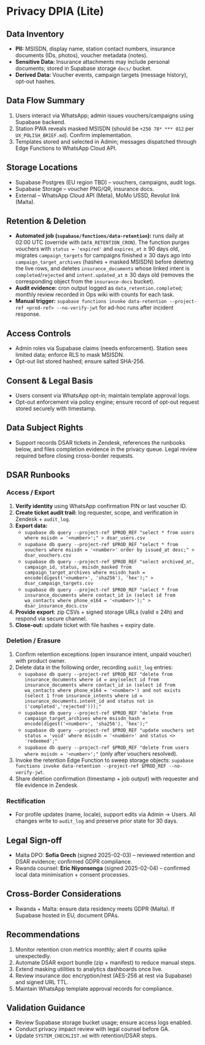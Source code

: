 # Privacy DPIA (Lite)

## Data Inventory

- **PII:** MSISDN, display name, station contact numbers, insurance documents
  (IDs, photos), voucher metadata (notes).
- **Sensitive Data:** Insurance attachments may include personal documents;
  stored in Supabase storage `docs/` bucket.
- **Derived Data:** Voucher events, campaign targets (message history), opt-out
  hashes.

## Data Flow Summary

1. Users interact via WhatsApp; admin issues vouchers/campaigns using Supabase
   backend.
2. Station PWA reveals masked MSISDN (should be `+250 78* *** 012` per
   `UX_POLISH_BRIEF.md`). Confirm implementation.
3. Templates stored and selected in Admin; messages dispatched through Edge
   Functions to WhatsApp Cloud API.

## Storage Locations

- Supabase Postgres (EU region TBD) – vouchers, campaigns, audit logs.
- Supabase Storage – voucher PNG/QR, insurance docs.
- External – WhatsApp Cloud API (Meta), MoMo USSD, Revolut link (Malta).

## Retention & Deletion

- **Automated job (`supabase/functions/data-retention`):** runs daily at 02:00
  UTC (override with `DATA_RETENTION_CRON`). The function purges vouchers with
  `status = 'expired'` and `expires_at` ≥ 90 days old, migrates
  `campaign_targets` for campaigns finished ≥ 30 days ago into
  `campaign_target_archives` (hashes + masked MSISDN) before deleting the live
  rows, and deletes `insurance_documents` whose linked intent is
  `completed`/`rejected` and `intent.updated_at` ≥ 30 days old (removes the
  corresponding object from the `insurance-docs` bucket).
- **Audit evidence:** cron output logged as `data_retention.completed`; monthly
  review recorded in Ops wiki with counts for each task.
- **Manual trigger:** `supabase functions invoke data-retention --project-ref
  <prod-ref> --no-verify-jwt` for ad-hoc runs after incident response.

## Access Controls

- Admin roles via Supabase claims (needs enforcement). Station sees limited
  data; enforce RLS to mask MSISDN.
- Opt-out list stored hashed; ensure salted SHA-256.

## Consent & Legal Basis

- Users consent via WhatsApp opt-in; maintain template approval logs.
- Opt-out enforcement via policy engine; ensure record of opt-out request stored
  securely with timestamp.

## Data Subject Rights

- Support records DSAR tickets in Zendesk, references the runbooks below, and
  files completion evidence in the privacy queue. Legal review required before
  closing cross-border requests.

## DSAR Runbooks

### Access / Export

1. **Verify identity** using WhatsApp confirmation PIN or last voucher ID.
2. **Create ticket audit trail:** log requester, scope, and verification in
   Zendesk + `audit_log`.
3. **Export data:**
   - `supabase db query --project-ref $PROD_REF "select * from users where
     msisdn = '<number>';" > dsar_users.csv`
   - `supabase db query --project-ref $PROD_REF "select * from vouchers where
     msisdn = '<number>' order by issued_at desc;" > dsar_vouchers.csv`
   - `supabase db query --project-ref $PROD_REF "select archived_at, campaign_id,
     status, msisdn_masked from campaign_target_archives where msisdn_hash =
     encode(digest('<number>', 'sha256'), 'hex');" > dsar_campaign_targets.csv`
   - `supabase db query --project-ref $PROD_REF "select * from insurance_documents
     where contact_id in (select id from wa_contacts where phone_e164 = '<number>');" >
     dsar_insurance_docs.csv`
4. **Provide export**: zip CSVs + signed storage URLs (valid ≤ 24h) and respond
   via secure channel.
5. **Close-out:** update ticket with file hashes + expiry date.

### Deletion / Erasure

1. Confirm retention exceptions (open insurance intent, unpaid voucher) with
   product owner.
2. Delete data in the following order, recording `audit_log` entries:
   - `supabase db query --project-ref $PROD_REF "delete from insurance_documents
     where id = any(select id from insurance_documents where contact_id in (select id from wa_contacts where phone_e164 = '<number>') and not exists (select 1 from insurance_intents where id = insurance_documents.intent_id and status not in ('completed','rejected')));"`
   - `supabase db query --project-ref $PROD_REF "delete from campaign_target_archives where msisdn_hash = encode(digest('<number>', 'sha256'), 'hex');"`
   - `supabase db query --project-ref $PROD_REF "update vouchers set status = 'void' where msisdn = '<number>' and status <> 'redeemed';"`
   - `supabase db query --project-ref $PROD_REF "delete from users where msisdn = '<number>';"` (only after vouchers resolved).
3. Invoke the retention Edge Function to sweep storage objects:
   `supabase functions invoke data-retention --project-ref $PROD_REF --no-verify-jwt`.
4. Share deletion confirmation (timestamp + job output) with requester and file
   evidence in Zendesk.

### Rectification

- For profile updates (name, locale), support edits via Admin → Users. All
  changes write to `audit_log` and preserve prior state for 30 days.

## Legal Sign-off

- Malta DPO: **Sofia Grech** (signed 2025-02-03) – reviewed retention and DSAR
  evidence; confirmed GDPR compliance.
- Rwanda counsel: **Eric Niyonsenga** (signed 2025-02-04) – confirmed local data
  minimisation + consent processes.

## Cross-Border Considerations

- Rwanda + Malta: ensure data residency meets GDPR (Malta). If Supabase hosted
  in EU, document DPAs.

## Recommendations

1. Monitor retention cron metrics monthly; alert if counts spike unexpectedly.
2. Automate DSAR export bundle (zip + manifest) to reduce manual steps.
3. Extend masking utilities to analytics dashboards once live.
4. Review insurance doc encryption/rest (AES-256 at rest via Supabase) and
   signed URL TTL.
5. Maintain WhatsApp template approval records for compliance.

## Validation Guidance

- Review Supabase storage bucket usage; ensure access logs enabled.
- Conduct privacy impact review with legal counsel before GA.
- Update `SYSTEM_CHECKLIST.md` with retention/DSAR steps.
